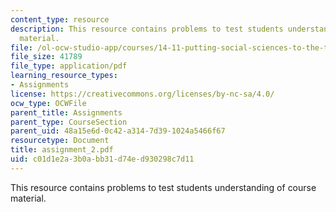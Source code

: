 ```yaml
---
content_type: resource
description: This resource contains problems to test students understanding of course
  material.
file: /ol-ocw-studio-app/courses/14-11-putting-social-sciences-to-the-test-field-experiments-in-economics-spring-2006/c01d1e2a3b0abb31d74ed930298c7d11_assignment_2.pdf
file_size: 41789
file_type: application/pdf
learning_resource_types:
- Assignments
license: https://creativecommons.org/licenses/by-nc-sa/4.0/
ocw_type: OCWFile
parent_title: Assignments
parent_type: CourseSection
parent_uid: 48a15e6d-0c42-a314-7d39-1024a5466f67
resourcetype: Document
title: assignment_2.pdf
uid: c01d1e2a-3b0a-bb31-d74e-d930298c7d11
---
```

This resource contains problems to test students understanding of course material.